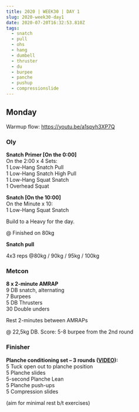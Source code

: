 ```yaml
---
title: 2020 | WEEK30 | DAY 1
slug: 2020-week30-day1
date: 2020-07-20T16:32:53.810Z
tags:
  - snatch
  - pull
  - ohs
  - hang
  - dumbell
  - thruster
  - du
  - burpee
  - panche
  - pushup
  - compressionslide
---
```

## Monday

Warmup flow: <https://youtu.be/a1spyh3XP7Q>

### Oly

**Snatch Primer \[On the 0:00]**\
On the 2:00 x 4 Sets:\
1 Low-Hang Snatch Pull\
1 Low-Hang Snatch High Pull\
1 Low-Hang Squat Snatch\
1 Overhead Squat

**Snatch \[On the 10:00]**\
On the Minute x 10:\
1 Low-Hang Squat Snatch

Build to a Heavy for the day.

@ Finished on 80kg

**Snatch pull**

4x3 reps @80kg / 90kg / 95kg / 100kg

### Metcon

**8 x 2-minute AMRAP**\
9 DB snatch, alternating\
7 Burpees\
5 DB Thrusters\
30 Double unders

Rest 2-minutes between AMRAPs

@ 22,5kg DB. Score: 5-8 burpee from the 2nd round

### Finisher

**Planche conditioning set – 3 rounds ([VIDEO](https://vimeo.com/279365456/c2bc4a2a02)):**\
5 Tuck open out to planche position\
5 Planche slides\
5-second Planche Lean\
5 Planche push-ups\
5 Compression slides

(aim for minimal rest b/t exercises)